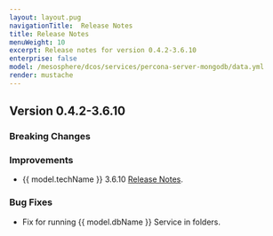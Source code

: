 ```yaml
---
layout: layout.pug
navigationTitle:  Release Notes
title: Release Notes
menuWeight: 10
excerpt: Release notes for version 0.4.2-3.6.10
enterprise: false
model: /mesosphere/dcos/services/percona-server-mongodb/data.yml
render: mustache
---
```


## Version 0.4.2-3.6.10

### Breaking Changes

### Improvements
- {{ model.techName }} 3.6.10 [Release Notes](https://www.percona.com/doc/percona-server-for-mongodb/3.6/release_notes/3.6.10-3.0.html).

### Bug Fixes
- Fix for running {{ model.dbName }} Service in folders.
